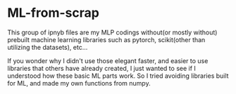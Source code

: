 # ML-from-scrap

 This group of ipnyb files are my MLP codings without(or mostly without) prebuilt machine learning libraries such as pytorch, scikit(other than utilizing the datasets), etc...
 
 If you wonder why I didn't use those elegant faster, and easier to use libraries that others have already created, I just wanted to see if I understood how these basic ML parts work. So I tried avoiding libraries built for ML, and made my own functions from numpy.
